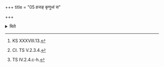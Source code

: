 +++
title = "05 व्रजङ् कृणुध्वं स"

+++

<details><summary>थिते</summary>

5. Having addressed the pebbles with vrajaṁ kr̥ṇudhvaṁ sa hi...[^1] he lays down four bricks oriented to the east[^2] on the Gārhapatya-fire-building in the middle of it with ayaṁ so agniḥ....[^3]   

[^1]: KS XXXVIII.13.   


[^2]: CI. TS V.2.3.4.   

[^3]: TS IV.2.4.c-h.  

</details>
